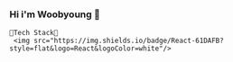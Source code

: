 ### Hi i'm Woobyoung 👋



~~~~~~~~~~~~~~~~~~~~~~~
💬Tech Stack💬
 <img src="https://img.shields.io/badge/React-61DAFB?style=flat&logo=React&logoColor=white"/>

